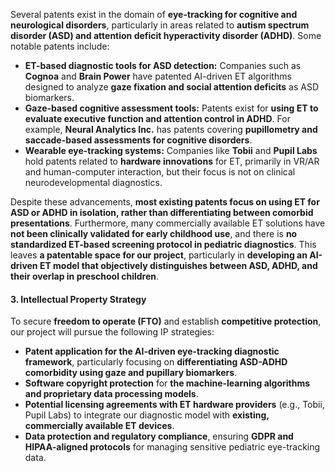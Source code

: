 Several patents exist in the domain of **eye-tracking for cognitive and neurological disorders**, particularly in areas related to **autism spectrum disorder (ASD) and attention deficit hyperactivity disorder (ADHD)**. Some notable patents include:

- **ET-based diagnostic tools for ASD detection:** Companies such as **Cognoa** and **Brain Power** have patented AI-driven ET algorithms designed to analyze **gaze fixation and social attention deficits** as ASD biomarkers.
- **Gaze-based cognitive assessment tools:** Patents exist for **using ET to evaluate executive function and attention control in ADHD**. For example, **Neural Analytics Inc.** has patents covering **pupillometry and saccade-based assessments for cognitive disorders**.
- **Wearable eye-tracking systems:** Companies like **Tobii** and **Pupil Labs** hold patents related to **hardware innovations** for ET, primarily in VR/AR and human-computer interaction, but their focus is not on clinical neurodevelopmental diagnostics.

Despite these advancements, **most existing patents focus on using ET for ASD or ADHD in isolation, rather than differentiating between comorbid presentations**. Furthermore, many commercially available ET solutions have **not been clinically validated for early childhood use**, and there is **no standardized ET-based screening protocol in pediatric diagnostics**. This leaves **a patentable space for our project**, particularly in **developing an AI-driven ET model that objectively distinguishes between ASD, ADHD, and their overlap in preschool children**.

#### **3. Intellectual Property Strategy**

To secure **freedom to operate (FTO)** and establish **competitive protection**, our project will pursue the following IP strategies:

- **Patent application for the AI-driven eye-tracking diagnostic framework**, particularly focusing on **differentiating ASD-ADHD comorbidity using gaze and pupillary biomarkers**.
- **Software copyright protection** for **the machine-learning algorithms and proprietary data processing models**.
- **Potential licensing agreements with ET hardware providers** (e.g., Tobii, Pupil Labs) to integrate our diagnostic model with **existing, commercially available ET devices**.
- **Data protection and regulatory compliance**, ensuring **GDPR and HIPAA-aligned protocols** for managing sensitive pediatric eye-tracking data.